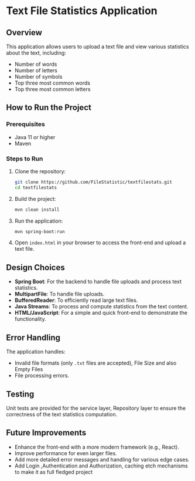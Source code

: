 # Text File Statistics Application

## Overview

This application allows users to upload a text file and view various statistics about the text, including:
- Number of words
- Number of letters
- Number of symbols
- Top three most common words
- Top three most common letters

## How to Run the Project

### Prerequisites

- Java 11 or higher
- Maven

### Steps to Run

1. Clone the repository:
    ```sh
    git clone https://github.com/FileStatistic/textfilestats.git
    cd textfilestats
    ```

2. Build the project:
    ```sh
    mvn clean install
    ```

3. Run the application:
    ```sh
    mvn spring-boot:run
    ```

4. Open `index.html` in your browser to access the front-end and upload a text file.

## Design Choices

- **Spring Boot**: For the backend to handle file uploads and process text statistics.
- **MultipartFile**: To handle file uploads.
- **BufferedReader**: To efficiently read large text files.
- **Java Streams**: To process and compute statistics from the text content.
- **HTML/JavaScript**: For a simple and quick front-end to demonstrate the functionality.

## Error Handling

The application handles:
- Invalid file formats (only `.txt` files are accepted), File Size and also Empty Files
- File processing errors.

## Testing

Unit tests are provided for the service layer, Repository layer to ensure the correctness of the text statistics computation.

## Future Improvements

- Enhance the front-end with a more modern framework (e.g., React).
- Improve performance for even larger files.
- Add more detailed error messages and handling for various edge cases.
- Add Login ,Authentication and Authorization, caching etch mechanisms to make it as full fledged project

